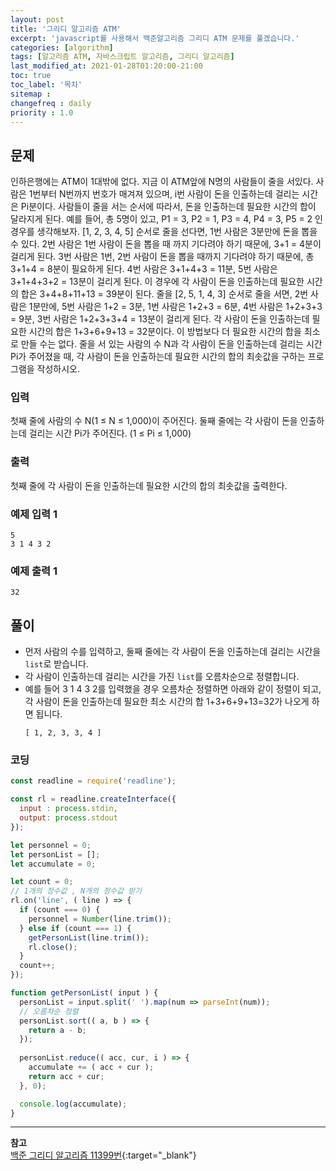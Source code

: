 ```yaml
---
layout: post
title: '그리디 알고리즘 ATM'
excerpt: 'javascript를 사용해서 백준알고리즘 그리디 ATM 문제를 풀겠습니다.' 
categories: [algorithm]
tags: [알고리즘 ATM, 자바스크립트 알고리즘, 그리디 알고리즘]
last_modified_at: 2021-01-28T01:20:00-21:00
toc: true 
toc_label: '목차'
sitemap :
changefreq : daily
priority : 1.0
---
```


## 문제

인하은행에는 ATM이 1대밖에 없다. 지금 이 ATM앞에 N명의 사람들이 줄을 서있다. 사람은 1번부터 N번까지 번호가 매겨져 있으며, i번 사람이 돈을 인출하는데 걸리는 시간은 Pi분이다. 사람들이 줄을 서는 순서에 따라서, 돈을 인출하는데 필요한 시간의 합이 달라지게 된다. 예를 들어, 총 5명이 있고, P1 = 3, P2 = 1, P3 = 4, P4 = 3, P5 = 2 인 경우를 생각해보자. [1, 2, 3, 4, 5] 순서로 줄을 선다면, 1번 사람은 3분만에 돈을 뽑을 수 있다. 2번 사람은 1번 사람이 돈을 뽑을 때 까지 기다려야 하기 때문에, 3+1 = 4분이 걸리게 된다. 3번 사람은 1번, 2번 사람이 돈을 뽑을 때까지 기다려야 하기 때문에, 총 3+1+4 = 8분이 필요하게 된다. 4번 사람은 3+1+4+3 = 11분, 5번 사람은 3+1+4+3+2 = 13분이 걸리게 된다. 이 경우에 각 사람이 돈을 인출하는데 필요한 시간의 합은 3+4+8+11+13 = 39분이 된다. 줄을 [2, 5, 1, 4, 3] 순서로 줄을 서면, 2번 사람은 1분만에, 5번 사람은 1+2 = 3분, 1번 사람은 1+2+3 = 6분, 4번 사람은 1+2+3+3 = 9분, 3번 사람은 1+2+3+3+4 = 13분이 걸리게 된다. 각 사람이 돈을 인출하는데 필요한 시간의 합은 1+3+6+9+13 = 32분이다. 이 방법보다 더 필요한 시간의 합을 최소로 만들 수는 없다. 줄을 서 있는 사람의 수 N과 각 사람이 돈을 인출하는데 걸리는 시간 Pi가 주어졌을 때, 각 사람이 돈을 인출하는데 필요한 시간의 합의 최솟값을 구하는 프로그램을 작성하시오.

### 입력

첫째 줄에 사람의 수 N(1 ≤ N ≤ 1,000)이 주어진다. 둘째 줄에는 각 사람이 돈을 인출하는데 걸리는 시간 Pi가 주어진다. (1 ≤ Pi ≤ 1,000)

### 출력

첫째 줄에 각 사람이 돈을 인출하는데 필요한 시간의 합의 최솟값을 출력한다.

### 예제 입력 1

```
5
3 1 4 3 2
```

### 예제 출력 1

```
32
```

## 풀이

- 먼저 사람의 수를 입력하고, 둘째 줄에는 각 사람이 돈을 인출하는데 걸리는 시간을 `list`로 받습니다. 
- 각 사람이 인출하는데 걸리는 시간을 가진 `list`를 오름차순으로 정렬합니다.
- 예를 들어 3 1 4 3 2를 입력했을 경우 오름차순 정렬하면 아래와 같이 정렬이 되고, 각 사람이 돈을 인출하는데 필요한 최소 시간의 합 1+3+6+9+13=32가 나오게 하면 됩니다.
  ```
  [ 1, 2, 3, 3, 4 ]
  ``` 
  
### 코딩
```js
const readline = require('readline');

const rl = readline.createInterface({
  input : process.stdin,
  output: process.stdout
});

let personnel = 0;
let personList = [];
let accumulate = 0;

let count = 0;
// 1개의 정수값 , N개의 정수값 받기
rl.on('line', ( line ) => {
  if (count === 0) {
    personnel = Number(line.trim());
  } else if (count === 1) {
    getPersonList(line.trim());
    rl.close();
  }
  count++;
});

function getPersonList( input ) {
  personList = input.split(' ').map(num => parseInt(num));
  // 오름차순 정렬
  personList.sort(( a, b ) => {
    return a - b;
  });
  
  personList.reduce(( acc, cur, i ) => {
    accumulate += ( acc + cur );
    return acc + cur;
  }, 0);

  console.log(accumulate);
}

```



---

**참고** <br>
[백준 그리디 알고리즘 11399번](https://www.acmicpc.net/problem/11399){:target="\_blank"} <br>